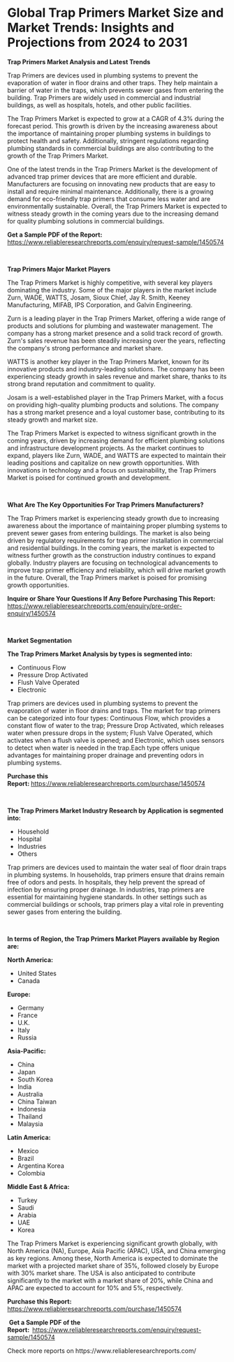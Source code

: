 <p><h1>Global Trap Primers Market Size and Market Trends: Insights and Projections from 2024 to 2031</h1></p><p><strong>Trap Primers Market Analysis and Latest Trends</strong></p>
<p><p>Trap Primers are devices used in plumbing systems to prevent the evaporation of water in floor drains and other traps. They help maintain a barrier of water in the traps, which prevents sewer gases from entering the building. Trap Primers are widely used in commercial and industrial buildings, as well as hospitals, hotels, and other public facilities.</p><p>The Trap Primers Market is expected to grow at a CAGR of 4.3% during the forecast period. This growth is driven by the increasing awareness about the importance of maintaining proper plumbing systems in buildings to protect health and safety. Additionally, stringent regulations regarding plumbing standards in commercial buildings are also contributing to the growth of the Trap Primers Market.</p><p>One of the latest trends in the Trap Primers Market is the development of advanced trap primer devices that are more efficient and durable. Manufacturers are focusing on innovating new products that are easy to install and require minimal maintenance. Additionally, there is a growing demand for eco-friendly trap primers that consume less water and are environmentally sustainable. Overall, the Trap Primers Market is expected to witness steady growth in the coming years due to the increasing demand for quality plumbing solutions in commercial buildings.</p></p>
<p><strong>Get a Sample PDF of the Report:&nbsp;</strong> <a href="https://www.reliableresearchreports.com/enquiry/request-sample/1450574">https://www.reliableresearchreports.com/enquiry/request-sample/1450574</a></p>
<p>&nbsp;</p>
<p><strong>Trap Primers Major Market Players</strong></p>
<p><p>The Trap Primers Market is highly competitive, with several key players dominating the industry. Some of the major players in the market include Zurn, WADE, WATTS, Josam, Sioux Chief, Jay R. Smith, Keeney Manufacturing, MIFAB, IPS Corporation, and Galvin Engineering.</p><p>Zurn is a leading player in the Trap Primers Market, offering a wide range of products and solutions for plumbing and wastewater management. The company has a strong market presence and a solid track record of growth. Zurn's sales revenue has been steadily increasing over the years, reflecting the company's strong performance and market share.</p><p>WATTS is another key player in the Trap Primers Market, known for its innovative products and industry-leading solutions. The company has been experiencing steady growth in sales revenue and market share, thanks to its strong brand reputation and commitment to quality.</p><p>Josam is a well-established player in the Trap Primers Market, with a focus on providing high-quality plumbing products and solutions. The company has a strong market presence and a loyal customer base, contributing to its steady growth and market size.</p><p>The Trap Primers Market is expected to witness significant growth in the coming years, driven by increasing demand for efficient plumbing solutions and infrastructure development projects. As the market continues to expand, players like Zurn, WADE, and WATTS are expected to maintain their leading positions and capitalize on new growth opportunities. With innovations in technology and a focus on sustainability, the Trap Primers Market is poised for continued growth and development.</p></p>
<p>&nbsp;</p>
<p><strong>What Are The Key Opportunities For Trap Primers Manufacturers?</strong></p>
<p><p>The Trap Primers market is experiencing steady growth due to increasing awareness about the importance of maintaining proper plumbing systems to prevent sewer gases from entering buildings. The market is also being driven by regulatory requirements for trap primer installation in commercial and residential buildings. In the coming years, the market is expected to witness further growth as the construction industry continues to expand globally. Industry players are focusing on technological advancements to improve trap primer efficiency and reliability, which will drive market growth in the future. Overall, the Trap Primers market is poised for promising growth opportunities.</p></p>
<p><strong>Inquire or Share Your Questions If Any Before Purchasing This Report:</strong> <a href="https://www.reliableresearchreports.com/enquiry/pre-order-enquiry/1450574">https://www.reliableresearchreports.com/enquiry/pre-order-enquiry/1450574</a></p>
<p>&nbsp;</p>
<p><strong>Market Segmentation</strong></p>
<p><strong>The Trap Primers Market Analysis by types is segmented into:</strong></p>
<p><ul><li>Continuous Flow</li><li>Pressure Drop Activated</li><li>Flush Valve Operated</li><li>Electronic</li></ul></p>
<p><p>Trap primers are devices used in plumbing systems to prevent the evaporation of water in floor drains and traps. The market for trap primers can be categorized into four types: Continuous Flow, which provides a constant flow of water to the trap; Pressure Drop Activated, which releases water when pressure drops in the system; Flush Valve Operated, which activates when a flush valve is opened; and Electronic, which uses sensors to detect when water is needed in the trap.Each type offers unique advantages for maintaining proper drainage and preventing odors in plumbing systems.</p></p>
<p><strong>Purchase this Report:&nbsp;</strong><a href="https://www.reliableresearchreports.com/purchase/1450574">https://www.reliableresearchreports.com/purchase/1450574</a></p>
<p>&nbsp;</p>
<p><strong>The Trap Primers Market Industry Research by Application is segmented into:</strong></p>
<p><ul><li>Household</li><li>Hospital</li><li>Industries</li><li>Others</li></ul></p>
<p><p>Trap primers are devices used to maintain the water seal of floor drain traps in plumbing systems. In households, trap primers ensure that drains remain free of odors and pests. In hospitals, they help prevent the spread of infection by ensuring proper drainage. In industries, trap primers are essential for maintaining hygiene standards. In other settings such as commercial buildings or schools, trap primers play a vital role in preventing sewer gases from entering the building.</p></p>
<p>&nbsp;</p>
<p><strong>In terms of Region, the Trap Primers Market Players available by Region are:</strong></p>
<p>
    <p> <strong> North America: </strong>
        <ul>
            <li>United States</li>
            <li>Canada</li>
        </ul>
        </p> 
    <p> <strong> Europe: </strong>
        <ul>
            <li>Germany</li>
            <li>France</li>
            <li>U.K.</li>
            <li>Italy</li>
            <li>Russia</li>
        </ul>
        </p> 
    <p> <strong> Asia-Pacific: </strong>
        <ul>
            <li>China</li>
            <li>Japan</li>
            <li>South Korea</li>
            <li>India</li>
            <li>Australia</li>
            <li>China Taiwan</li>
            <li>Indonesia</li>
            <li>Thailand</li>
            <li>Malaysia</li>
        </ul>
        </p> 
    <p> <strong> Latin America: </strong>
        <ul>
            <li>Mexico</li>
            <li>Brazil</li>
            <li>Argentina Korea</li>
            <li>Colombia</li>
        </ul>
        </p> 
    <p> <strong> Middle East & Africa: </strong>
        <ul>
            <li>Turkey</li>
            <li>Saudi</li>
            <li>Arabia</li>
            <li>UAE</li>
            <li>Korea</li>
        </ul>
    </p>
    </p>
<p><p>The Trap Primers Market is experiencing significant growth globally, with North America (NA), Europe, Asia Pacific (APAC), USA, and China emerging as key regions. Among these, North America is expected to dominate the market with a projected market share of 35%, followed closely by Europe with 30% market share. The USA is also anticipated to contribute significantly to the market with a market share of 20%, while China and APAC are expected to account for 10% and 5%, respectively.</p></p>
<p><strong>Purchase this Report: </strong><a href="https://www.reliableresearchreports.com/purchase/1450574">https://www.reliableresearchreports.com/purchase/1450574</a></p>
<p>&nbsp;<strong>Get a Sample PDF of the Report:&nbsp;&nbsp;</strong><a href="https://www.reliableresearchreports.com/enquiry/request-sample/1450574">https://www.reliableresearchreports.com/enquiry/request-sample/1450574</a></p>
<p><strong></strong></p>
<p>Check more reports on https://www.reliableresearchreports.com/</p>